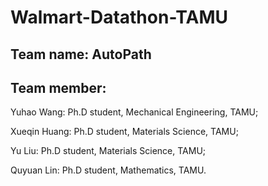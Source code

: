 # Walmart-Datathon-TAMU
## Team name: AutoPath
## Team member: 
Yuhao Wang: Ph.D student, Mechanical Engineering, TAMU; 

Xueqin Huang: Ph.D student, Materials Science, TAMU;

Yu Liu: Ph.D student, Materials Science, TAMU;

Quyuan Lin: Ph.D student, Mathematics, TAMU.

